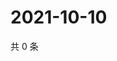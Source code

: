 # 2021-10-10

共 0 条

<!-- BEGIN WEIBO -->
<!-- 最后更新时间 Sun Oct 10 2021 11:14:37 GMT+0800 (China Standard Time) -->

<!-- END WEIBO -->
